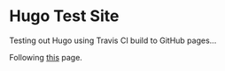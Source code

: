 # Hugo Test Site

Testing out Hugo using Travis CI build to GitHub pages...

Following [this](https://medium.com/zendesk-engineering/how-to-create-a-website-like-freshswift-net-using-hugo-travis-ci-and-github-pages-67be6f480298) page.
